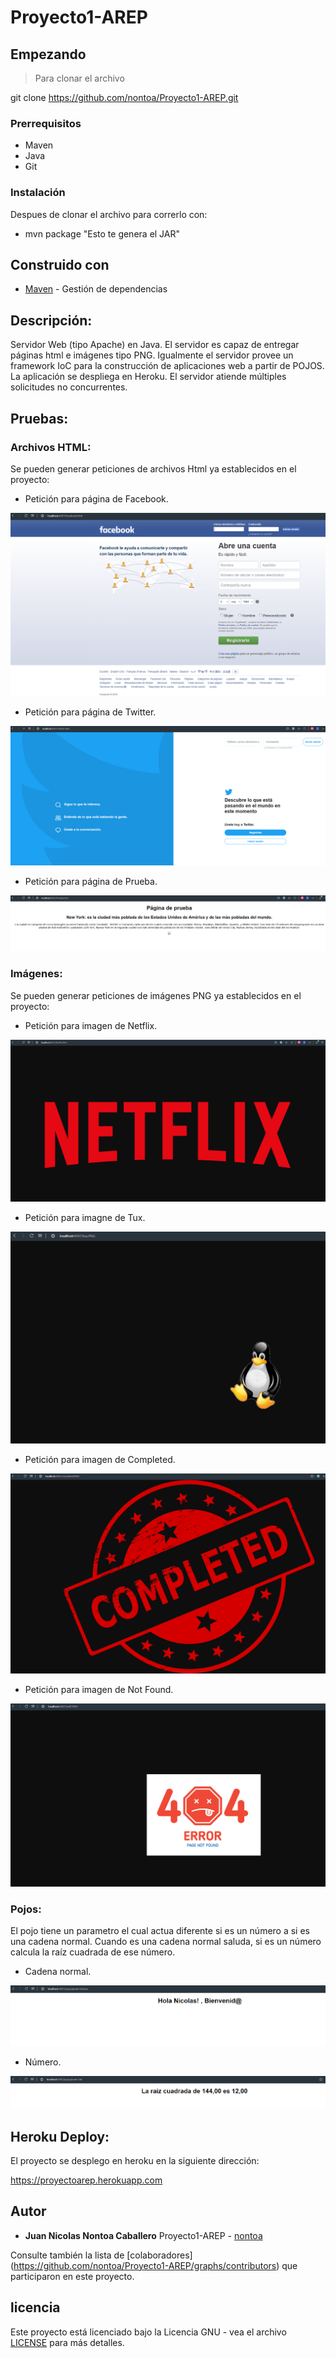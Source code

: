 # Proyecto1-AREP

## Empezando

>Para clonar el archivo 

git clone https://github.com/nontoa/Proyecto1-AREP.git
>
### Prerrequisitos
* Maven
* Java
* Git


### Instalación

Despues de clonar el archivo para correrlo con:

* mvn package "Esto te genera el JAR"

## Construido con

* [Maven](https://maven.apache.org/) - Gestión de dependencias

## Descripción:

Servidor Web (tipo Apache) en Java. El servidor es capaz de entregar páginas html e imágenes tipo PNG. Igualmente el servidor provee un framework IoC para la construcción de aplicaciones web a partir de POJOS. La aplicación se despliega en Heroku. El servidor atiende múltiples solicitudes no concurrentes.

## Pruebas:

### Archivos HTML:

Se pueden generar peticiones de archivos Html ya establecidos en el proyecto:

* Petición para página de Facebook.

![Screenshot](images/Face.PNG)

* Petición para página de Twitter.

![Screenshot](images/Twitter.PNG)

* Petición para página de Prueba.

![Screenshot](images/Prue.PNG)

### Imágenes:

Se pueden generar peticiones de imágenes PNG ya establecidos en el proyecto:

* Petición para imagen de Netflix.

![Screenshot](images/Netflix.PNG)

* Petición para imagne de Tux.

![Screenshot](images/tux.PNG)

* Petición para imagen de Completed.

![Screenshot](images/completed.PNG)

* Petición para imagen de Not Found.

![Screenshot](images/notF.PNG)

### Pojos:

El pojo tiene un parametro el cual actua diferente si es un número a si es una cadena normal. Cuando es una cadena normal saluda, si es un número calcula la raíz cuadrada de ese número.

* Cadena normal.

![Screenshot](images/pojo1.PNG)

* Número.

![Screenshot](images/pojo2.PNG)

## Heroku Deploy:

El proyecto se desplego en heroku en la siguiente dirección:

https://proyectoarep.herokuapp.com


## Autor

* **Juan Nicolas Nontoa Caballero**  Proyecto1-AREP - [nontoa](https://github.com/nontoa)

Consulte también la lista de [colaboradores] (https://github.com/nontoa/Proyecto1-AREP/graphs/contributors) que participaron en este proyecto.

## licencia

Este proyecto está licenciado bajo la Licencia GNU - vea el archivo [LICENSE](LICENSE) para más detalles.

